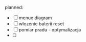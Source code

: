 

planned:
- [ ] menue diagram
- [ ] wlozenie baterii reset
- [ ] pomiar pradu - optymalizacja
- [ ] 